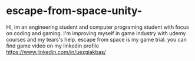 # escape-from-space-unity-
Hi, im an engineering student and computer programing student with focus on coding and gaming.
I'm improving myself in game industry with udemy courses and my tears's help.
escape from space is my game trial.
you can find game video on my linkedin profile https://www.linkedin.com/in/uezgiakbas/
